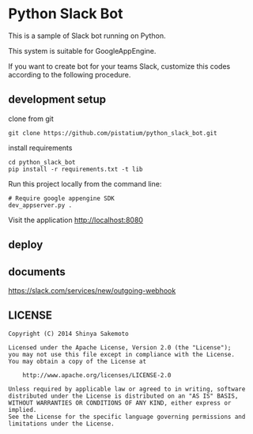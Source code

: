 # Python Slack Bot
This is a sample of Slack bot running on Python.

This system is suitable for GoogleAppEngine.

If you want to create bot for your teams Slack,
customize this codes according to the following procedure.

## development setup 
clone from git

   ```
   git clone https://github.com/pistatium/python_slack_bot.git
   ```

install requirements

   ```
   cd python_slack_bot
   pip install -r requirements.txt -t lib
   ```

Run this project locally from the command line:

   ```
   # Require google appengine SDK
   dev_appserver.py .
   ```

Visit the application [http://localhost:8080](http://localhost:8080)

## deploy


## documents
https://slack.com/services/new/outgoing-webhook


## LICENSE
```
Copyright (C) 2014 Shinya Sakemoto

Licensed under the Apache License, Version 2.0 (the "License");
you may not use this file except in compliance with the License.
You may obtain a copy of the License at

    http://www.apache.org/licenses/LICENSE-2.0

Unless required by applicable law or agreed to in writing, software
distributed under the License is distributed on an "AS IS" BASIS,
WITHOUT WARRANTIES OR CONDITIONS OF ANY KIND, either express or implied.
See the License for the specific language governing permissions and
limitations under the License.
```
